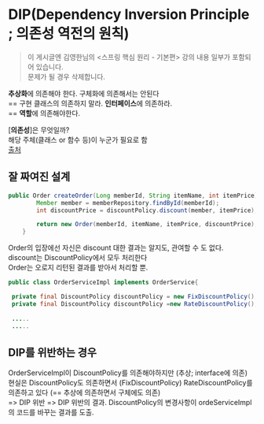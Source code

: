 # DIP(Dependency Inversion Principle ; 의존성 역전의 원칙)
> 이 게시글엔 김영한님의 <스프링 핵심 원리 - 기본편>  강의 내용 일부가 포함되어 있습니다.<br />
> 문제가 될 경우 삭제합니다. 


**추상화**에 의존해야 한다. 구체화에 의존해서는 안된다<br />
== 구현 클래스의 의존하지 말라. **인터페이스**에 의존하라.<br />
== **역할**에 의존해야한다.

[**의존성**]은 무엇일까?<br />
해당 주체(클래스 or 함수 등)이 누군가 필요로 함<br />
[출처](https://medium.com/@homekeeper89/%EC%9D%98%EC%A1%B4%EC%84%B1%EC%9D%B4%EB%9E%80-%EB%AC%B4%EC%97%87%EC%9D%BC%EA%B9%8C-e3276e704157 "")<br />

## 잘 짜여진 설계
```java 
public Order createOrder(Long memberId, String itemName, int itemPrice) {
        Member member = memberRepository.findById(memberId);
        int discountPrice = discountPolicy.discount(member, itemPrice);

        return new Order(memberId, itemName, itemPrice, discountPrice);
    }
   ```
   Order의 입장에선 자신은 discount 대한 결과는 알지도, 관여할 수 도 없다.<br />
   discount는 DiscountPolicy에서 모두 처리한다<br />
   Order는 오로지 리턴된 결과를 받아서 처리할 뿐.<br />

```java
public class OrderServiceImpl implements OrderService{

 private final DiscountPolicy discountPolicy = new FixDiscountPolicy();
 private final DiscountPolicy discountPolicy =new RateDiscountPolicy();
 
 .....
 .....
 ```
## DIP를 위반하는 경우
OrderServiceImpl이 DiscountPolicy를 의존해야하지만 (추상; interface에 의존)<br />
현실은 DiscountPolicy도 의존하면서 (FixDiscountPolicy) RateDiscountPolicy를 의존하고 있다 (== 추상에 의존하면서 구체에도 의존)<br />
=> DIP 위반
=> DIP 위반의 결과. DiscountPolicy의 변경사항이 ordeServiceImpl의 코드를 바꾸는 결과를 도출.
